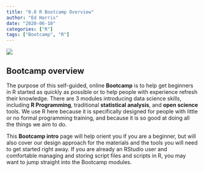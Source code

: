 ```yaml
---
title: "0.0 R Bootcamp Overview"
author: "Ed Harris"
date: "2020-06-10"
categories: ["R"]
tags: ["Bootcamp", "R"]
--- 
```


![ ](/img/hex-sm.png)

## Bootcamp overview 

The purpose of this self-guided, online **Bootcamp** is to help get beginners in R started as quickly as possible or to help people with experience refresh their knowledge. There are 3 modules introducing data science skills, including **R Programming**, traditional **statistical analysis**, and **open science** tools.  We use R here because it is specifically designed for people with little or no formal programming training, and because it is so good at doing all the things we aim to do.  

This **Bootcamp intro** page will help orient you if you are a beginner, but will also cover our design approach for the materials and the tools you will need to get started right away.  If you are already an RStudio user and comfortable managing and storing script files and scripts in R, you may  want to jump straight into the Bootcamp modules.
